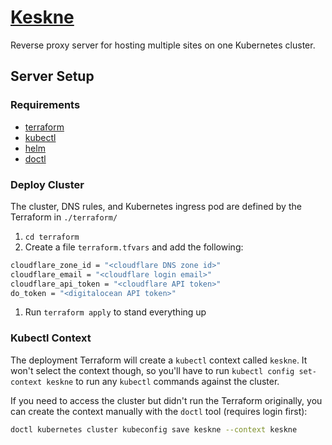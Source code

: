 # [Keskne](https://translate.google.com/#view=home&op=translate&sl=et&tl=en&text=keskne)

Reverse proxy server for hosting multiple sites on one Kubernetes cluster.

## Server Setup

### Requirements

- [terraform](https://learn.hashicorp.com/tutorials/terraform/install-cli)
- [kubectl](https://kubernetes.io/docs/tasks/tools/)
- [helm](https://helm.sh/)
- [doctl](https://github.com/digitalocean/doctl)

### Deploy Cluster

The cluster, DNS rules, and Kubernetes ingress pod are defined by the Terraform in `./terraform/`

1. `cd terraform`
1. Create a file `terraform.tfvars` and add the following:

```sh
cloudflare_zone_id = "<cloudflare DNS zone id>"
cloudflare_email = "<cloudflare login email>"
cloudflare_api_token = "<cloudflare API token>"
do_token = "<digitalocean API token>"
```

1. Run `terraform apply` to stand everything up

### Kubectl Context

The deployment Terraform will create a `kubectl` context called `keskne`. It won't select the context though, so you'll have to run `kubectl config set-context keskne` to run any `kubectl` commands against the cluster.

If you need to access the cluster but didn't run the Terraform originally, you can create the context manually with the `doctl` tool (requires login first):

```sh
doctl kubernetes cluster kubeconfig save keskne --context keskne
```
